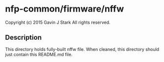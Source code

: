 # nfp-common/firmware/nffw

 Copyright (c) 2015 Gavin J Stark
 All rights reserved.

## Description

This directory holds fully-built nffw file. When cleaned, this
directory should just contain this README.md file.
